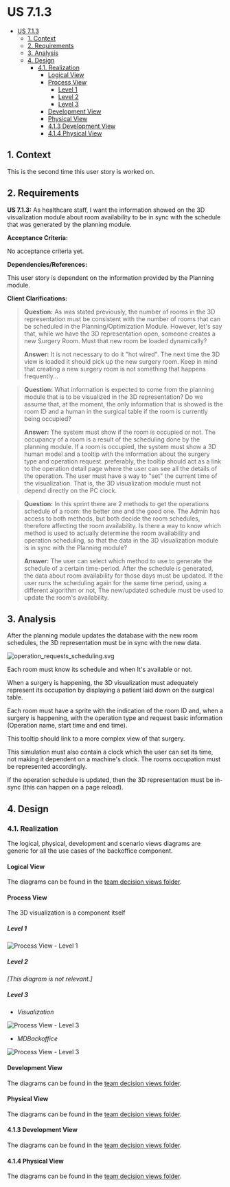 # US 7.1.3

<!-- TOC -->
* [US 7.1.3](#us-713)
  * [1. Context](#1-context)
  * [2. Requirements](#2-requirements)
  * [3. Analysis](#3-analysis)
  * [4. Design](#4-design)
    * [4.1. Realization](#41-realization)
      * [Logical View](#logical-view)
      * [Process View](#process-view)
        * [Level 1](#level-1)
        * [Level 2](#level-2)
        * [Level 3](#level-3)
      * [Development View](#development-view)
      * [Physical View](#physical-view)
      * [4.1.3 Development View](#413-development-view)
      * [4.1.4 Physical View](#414-physical-view)
<!-- TOC -->


## 1. Context

This is the second time this user story is worked on.

## 2. Requirements

**US 7.1.3:** As healthcare staff, I want the information showed on the 3D visualization module about room availability 
to be in sync with the schedule that was generated by the planning module.

**Acceptance Criteria:**

No acceptance criteria yet.

**Dependencies/References:**

This user story is dependent on the information provided by the Planning module.

**Client Clarifications:**

> **Question:** As was stated previously, the number of rooms in the 3D representation must be consistent with the number of rooms that can be scheduled in the Planning/Optimization Module. 
However, let's say that, while we have the 3D representation open, someone creates a new Surgery Room. Must that new room be loaded dynamically?
>
> **Answer:** It is not necessary to do it "hot wired". The next time the 3D view is loaded it should pick up the new surgery room. Keep in mind that creating a new surgery room is not something that happens frequently...


> **Question:** What information is expected to come from the planning module that is to be visualized in the 3D representation? Do we assume that, at the moment, the only information that is showed is the room ID and a human in the surgical table if the room is currently being occupied?
>
> **Answer:** The system must show if the room is occupied or not. The occupancy of a room is a result of the scheduling done by the planning module. If a room is occupied, the system must show a 3D human model and a tooltip with the information about the surgery type and operation request. preferably,
> the tooltip should act as a link to the operation detail page where the user can see all the details of the operation. The user must have a way to "set" the current time of the visualization. That is, the 3D visualization module must not depend directly on the PC clock.


> **Question:** In this sprint there are 2 methods to get the operations schedule of a room: the better one and the good one. The Admin has access to both methods, but both decide the room schedules, therefore affecting the room availability. Is there a way to know which method is used to actually determine the room availability and operation scheduling, so that the data in the 3D visualization module is in sync with the Planning module?
>
> **Answer:** The user can select which method to use to generate the schedule of a certain time-period. After the schedule is generated, the data about room availability for those days must be updated. If the user runs the scheduling again for the same time period, using a different algorithm or not, The new/updated schedule must be used to update the room's availability.

## 3. Analysis

After the planning module updates the database with the new room schedules, the 3D representation must be in sync with the new data.

![operation_requests_scheduling.svg](operation_requests_scheduling.svg)

Each room must know its schedule and when It's available or not.

When a surgery is happening, the 3D visualization must adequately represent its occupation by displaying a patient laid 
down on the surgical table.

Each room must have a sprite with the indication of the room ID and, when a surgery is happening, with the operation type
and request basic information (Operation name, start time and end time).

This tooltip should link to a more complex view of that surgery.

This simulation must also contain a clock which the user can set its time, not making it dependent on a machine's clock.
The rooms occupation must be represented accordingly.

If the operation schedule is updated, then the 3D representation must be in-sync (this can happen on a page reload).

## 4. Design

### 4.1. Realization

The logical, physical, development and scenario views diagrams are generic for all the use cases of the backoffice component.

#### Logical View

The diagrams can be found in the [team decision views folder](../../team-decisions/views/general-views.md#1-logical-view).

#### Process View

The 3D visualization is a component itself


##### Level 1

![Process View - Level 1](Process_View/Level-1/us7.1.3-process-view-lvl1.svg)

##### Level 2

_[This diagram is not relevant.]_

##### Level 3

- _Visualization_

![Process View - Level 3](Process_View/Level-3/us7.1.3-process-view-visualization-lvl3.svg)

- _MDBackoffice_

![Process View - Level 3](Process_View/Level-3/us7.1.3-process-view-lvl3.svg)


#### Development View

The diagrams can be found in the [team decision views folder](../../team-decisions/views/general-views.md#3-development-view).

#### Physical View

The diagrams can be found in the [team decision views folder](../../team-decisions/views/general-views.md#4-physical-view).


#### 4.1.3 Development View

The diagrams can be found in the [team decision views folder](../../team-decisions/views/general-views.md#3-development-view).

#### 4.1.4 Physical View

The diagrams can be found in the [team decision views folder](../../team-decisions/views/general-views.md#4-physical-view).